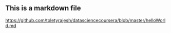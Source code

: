  ## This is a markdown file
https://github.com/toletyrajesh/datasciencecoursera/blob/master/helloWorld.md
